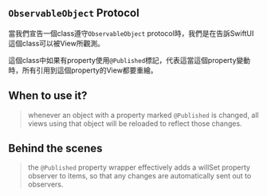 
## `ObservableObject` Protocol

當我們宣告一個class遵守`ObservableObject` protocol時，我們是在告訴SwiftUI這個class可以被View所觀測。

這個class中如果有property使用`@Published`標記，代表這當這個property變動時，所有引用到這個property的View都要重繪。

## When to use it?

> whenever an object with a property marked `@Published` is changed, all views using that object will be reloaded to reflect those changes.

## Behind the scenes

> the `@Published` property wrapper effectively adds a willSet property observer to items, so that any changes are automatically sent out to observers.